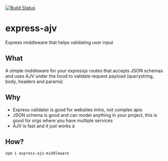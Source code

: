 [![Build Status](https://travis-ci.org/fatmatto/express-ajv.svg?branch=master)](https://travis-ci.org/fatmatto/express-ajv)

# express-ajv
Express middleware that helps validating user input

## What
A simple middleware for your expressjs routes that accepts JSON schemas and uses AJV under the hood to validate request payload (querystring, body, headers and params)

## Why
* Express validator is good for websites imho, not complex apis
* JSON schema is good and can model anything in your project, this is good for orgs where you have multiple services
* AJV is fast and it just works
à

## How?
`npm i express-ajv-middleware`
